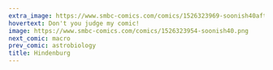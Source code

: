 ```yaml
---
extra_image: https://www.smbc-comics.com/comics/1526323969-soonish40after.png
hovertext: Don't you judge my comic!
image: https://www.smbc-comics.com/comics/1526323954-soonish40.png
next_comic: macro
prev_comic: astrobiology
title: Hindenburg
---
```


